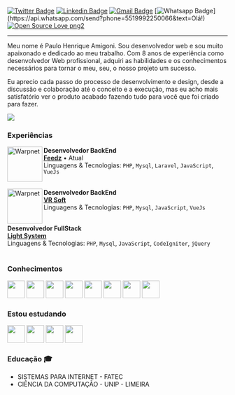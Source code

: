 

<p align="center">
   
[![Twitter Badge](https://img.shields.io/badge/-@pauloamigoni-1ca0f1?style=flat-square&labelColor=1ca0f1&logo=twitter&logoColor=white&link=https://twitter.com/pauloamigoni)](https://twitter.com/pauloamigoni) [![Linkedin Badge](https://img.shields.io/badge/-PauloAmigoni-blue?style=flat-square&logo=Linkedin&logoColor=white&link=https://www.linkedin.com/in/paulo-henrique-amigoni-a7076732/)](https://www.linkedin.com/in/paulo-henrique-amigoni-a7076732/) [![Gmail Badge](https://img.shields.io/badge/-paulo.amigoni@gmail.com-c14438?style=flat-square&logo=Gmail&logoColor=white&link=mailto:paulo.amigoni@gmail.com)](mailto:paulo.amigoni@gmail.com) [![Whatsapp Badge](https://img.shields.io/badge/-Whatsapp-4CA143?style=flat-square&labelColor=4CA143&logo=whatsapp&logoColor=white&link=https://api.whatsapp.com/send?phone=5519992250066&text=Olá!)](https://api.whatsapp.com/send?phone=5519992250066&text=Olá!)  [![Open Source Love png2](https://badges.frapsoft.com/os/v2/open-source.png?v=103)](https://github.com/ellerbrock/open-source-badges/)

</p>

<p align="center">
   <hr/>
</p>


Meu nome é Paulo Henrique Amigoni. Sou desenvolvedor web e sou muito apaixonado e dedicado ao meu trabalho. Com 8 anos de experiência como desenvolvedor Web profissional, adquiri as habilidades e os conhecimentos necessários para tornar o meu, seu, o nosso projeto um sucesso.

Eu aprecio cada passo do processo de desenvolvimento e design, desde a discussão e colaboração até o conceito e a execução, mas eu acho mais satisfatório ver o produto acabado fazendo tudo para você que foi criado para fazer.

<p align="left">
   <img src="http://img.shields.io/static/v1?label=WEB&message=DEVELOPER&color=RED&style=for-the-badge"/>
</p>


### Experiências

[<img align="left" height="auto" width="80px" alt="Warpnet" src="https://www.feedz.com.br/assets/img/growth/totvs.webp"/>](https://www.feedz.com.br/)

**Desenvolvedor BackEnd** \
[**Feedz**](https://www.feedz.com.br/) • Atual \
Linguagens & Tecnologias: `PHP`, `Mysql`, `Laravel`, `JavaScript`, `VueJs`\
<br/>


[<img align="left" height="auto" width="80px" alt="Warpnet" src="https://www.vrsoft.com.br/storage/settings/May2021/lZA5eprMiWbhXfVBCF39.png"/>](https://www.vrsoft.com.br/)

**Desenvolvedor BackEnd** \
[**VR Soft**](https://www.vrsoft.com.br/)\
Linguagens & Tecnologias: `PHP`, `Mysql`, `JavaScript`, `VueJs`\
<br/>

**Desenvolvedor FullStack** \
[**Light System**](https://www.lightsystemsoft.com.br/) \
Linguagens & Tecnologias: `PHP`, `Mysql`, `JavaScript`, `CodeIgniter`, `jQuery`\
<br/>


### Conhecimentos

<img src="https://cdn.jsdelivr.net/gh/devicons/devicon/icons/php/php-plain.svg" width="40" height="40" /> <img src="https://cdn.jsdelivr.net/gh/devicons/devicon/icons/html5/html5-original-wordmark.svg" width="40" height="40" /> <img src="https://cdn.jsdelivr.net/gh/devicons/devicon/icons/css3/css3-original-wordmark.svg" width="40" height="40" /> <img src="https://cdn.jsdelivr.net/gh/devicons/devicon/icons/jquery/jquery-original-wordmark.svg" width="40" height="40" /> <img src="https://cdn.jsdelivr.net/gh/devicons/devicon/icons/codeigniter/codeigniter-plain-wordmark.svg" width="40" height="40" /> <img src="https://cdn.jsdelivr.net/gh/devicons/devicon/icons/laravel/laravel-plain-wordmark.svg" width="40" height="40" />  <img src="https://cdn.jsdelivr.net/gh/devicons/devicon/icons/mysql/mysql-original-wordmark.svg" width="40" height="40" /> <img src="https://cdn.jsdelivr.net/gh/devicons/devicon/icons/postgresql/postgresql-original-wordmark.svg" width="40" height="40" />

### Estou estudando

<img src="https://cdn.jsdelivr.net/gh/devicons/devicon/icons/typescript/typescript-original.svg"  width="40" height="40" /> <img src="https://cdn.jsdelivr.net/gh/devicons/devicon/icons/vuejs/vuejs-original-wordmark.svg" width="40" height="40" /> <img src="https://cdn.jsdelivr.net/gh/devicons/devicon/icons/react/react-original-wordmark.svg" width="40" height="40" /> <img src="https://cdn.jsdelivr.net/gh/devicons/devicon/icons/nodejs/nodejs-original-wordmark.svg" width="40" height="40" /> 
          

### Educação  :mortar_board:
- SISTEMAS PARA INTERNET - FATEC 
- CIÊNCIA DA COMPUTAÇÃO - UNIP - LIMEIRA
